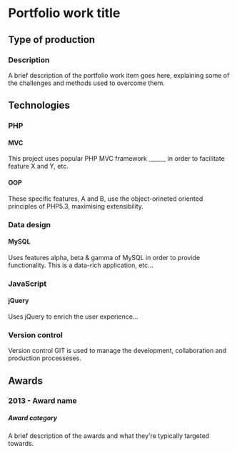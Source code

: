# Portfolio work title
## Type of production

### Description
A brief description of the portfolio work item goes here, explaining some of the challenges and methods used to overcome them.

## Technologies
### PHP
#### MVC
This project uses popular PHP MVC framework ______ in order to facilitate feature X and Y, etc.
#### OOP
These specific features, A and B, use the object-orineted oriented principles of PHP5.3, maximising extensibility.
### Data design
#### MySQL
Uses features alpha, beta & gamma of MySQL in order to provide functionality. This is a data-rich application, etc...
### JavaScript
#### jQuery
Uses jQuery to enrich the user experience...
### Version control
Version control GIT is used to manage the development, collaboration and production processeses.
## Awards
### 2013 - Award name
##### Award category
A brief description of the awards and what they're typically targeted towards.